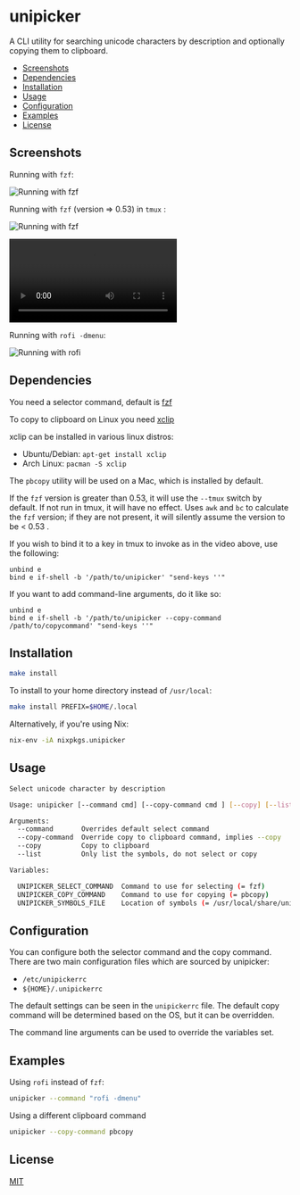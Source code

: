 # unipicker

A CLI utility for searching unicode characters by description and optionally
copying them to clipboard.

<!-- BEGIN-MARKDOWN-TOC -->
* [Screenshots](#screenshots)
* [Dependencies](#dependencies)
* [Installation](#installation)
* [Usage](#usage)
* [Configuration](#configuration)
* [Examples](#examples)
* [License](#license)

<!-- END-MARKDOWN-TOC -->

## Screenshots

Running with `fzf`:

![Running with fzf](http://i.imgur.com/Q6bSd0S.png)

Running with `fzf` (version => 0.53) in `tmux` :

![Running with fzf](https://i.imgur.com/Yx57eRz.png)
  

![Running with fzf](https://i.imgur.com/H0OOwz0.mp4)

Running with `rofi -dmenu`:

![Running with rofi](http://i.imgur.com/q1eE3vA.png)

## Dependencies

You need a selector command, default is [fzf](https://github.com/junegunn/fzf/)

To copy to clipboard on Linux you need [xclip](http://linux.die.net/man/1/xclip)

xclip can be installed in various linux distros:

- Ubuntu/Debian: `apt-get install xclip`
- Arch Linux: `pacman -S xclip`

The `pbcopy` utility will be used on a Mac, which is installed by default.

If the `fzf` version is greater than 0.53, it will use the `--tmux` switch by 
default. If not run in tmux, it will have no effect. Uses `awk` and `bc` to 
calculate the `fzf` version; if they are not present, it will silently assume 
the version to be < 0.53 .

If you wish to bind it to a key in tmux to invoke as in the video above, use the following:

```
unbind e
bind e if-shell -b '/path/to/unipicker' "send-keys ''"
```

If you want to add command-line arguments, do it like so:

```
unbind e
bind e if-shell -b '/path/to/unipicker --copy-command /path/to/copycommand' "send-keys ''"
```

## Installation

```bash
make install
```

To install to your home directory instead of `/usr/local`:

```bash
make install PREFIX=$HOME/.local
```

Alternatively, if you're using Nix:
```bash
nix-env -iA nixpkgs.unipicker
```

## Usage

<!-- BEGIN-EVAL ./unipicker --help | sed -e '1i ```sh' -e '$a ```' -->
```sh
Select unicode character by description

Usage: unipicker [--command cmd] [--copy-command cmd ] [--copy] [--list]

Arguments:
  --command       Overrides default select command
  --copy-command  Override copy to clipboard command, implies --copy
  --copy          Copy to clipboard
  --list          Only list the symbols, do not select or copy

Variables:

  UNIPICKER_SELECT_COMMAND  Command to use for selecting (= fzf)
  UNIPICKER_COPY_COMMAND    Command to use for copying (= pbcopy)
  UNIPICKER_SYMBOLS_FILE    Location of symbols (= /usr/local/share/unipicker/symbols)
```
<!-- END-EVAL -->

## Configuration

You can configure both the selector command and the copy command. There are two
main configuration files which are sourced by unipicker:

- `/etc/unipickerrc`
- `${HOME}/.unipickerrc`

The default settings can be seen in the `unipickerrc` file. The default copy
command will be determined based on the OS, but it can be overridden.

The command line arguments can be used to override the variables set.

## Examples

Using `rofi` instead of `fzf`:

```bash
unipicker --command "rofi -dmenu"
```

Using a different clipboard command

```bash
unipicker --copy-command pbcopy
```

## License

[MIT](LICENSE)
